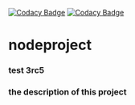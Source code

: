 [![Codacy Badge](https://api.codacy.com/project/badge/Grade/a07897bbee9a4866a9f9d2b26ba9c652)](https://www.codacy.com/manual/Codacy-ACME/nodeproject?utm_source=github.com&amp;utm_medium=referral&amp;utm_content=codacy-acme/nodeproject&amp;utm_campaign=Badge_Grade)
[![Codacy Badge](https://api.codacy.com/project/badge/Coverage/a07897bbee9a4866a9f9d2b26ba9c652)](https://www.codacy.com/manual/Codacy-ACME/nodeproject?utm_source=github.com&utm_medium=referral&utm_content=codacy-acme/nodeproject&utm_campaign=Badge_Coverage)
# nodeproject
### test 3rc5
### the description of this project
